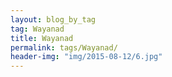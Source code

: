 ```yaml
---
layout: blog_by_tag
tag: Wayanad
title: Wayanad
permalink: tags/Wayanad/
header-img: "img/2015-08-12/6.jpg"
---
```

